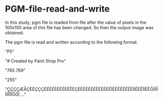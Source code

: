 # PGM-file-read-and-write

In this study, pgm file is readed from file after the value of pixels in the 100x100 area of this file has been changed. 
So then the output image was obtained. 

The pgm file is read and written according to the following format.

"P5"

"# Created by Paint Shop Pro"

"765 769"

"255"

"ÇÇÇÇÆÅÇÈÊÇÇÇÈÉÉÉÈÈÉÉÈÉÊÉÇÈÈÈÉÉÉÉÈÈÈÈÈËÍËÈËËÊÊËËÌÌÊÉËÎÍÉËĞÍÍÍÍÌÌÍÎÎÏĞĞÏ ..."



